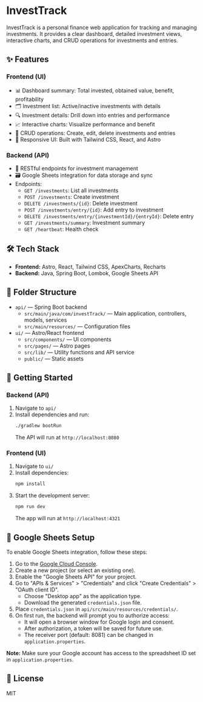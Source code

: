 # InvestTrack

InvestTrack is a personal finance web application for tracking and managing investments. It provides a clear dashboard, detailed investment views, interactive charts, and CRUD operations for investments and entries.

## ✨ Features

### Frontend (UI)
- 📊 Dashboard summary: Total invested, obtained value, benefit, profitability
- 🗂️ Investment list: Active/inactive investments with details
- 🔍 Investment details: Drill down into entries and performance
- 📈 Interactive charts: Visualize performance and benefit
- 📝 CRUD operations: Create, edit, delete investments and entries
- 📱 Responsive UI: Built with Tailwind CSS, React, and Astro

### Backend (API)
- 🔗 RESTful endpoints for investment management
- 🗃️ Google Sheets integration for data storage and sync
- Endpoints:
  - `GET /investments`: List all investments
  - `POST /investments`: Create investment
  - `DELETE /investments/{id}`: Delete investment
  - `POST /investments/entry/{id}`: Add entry to investment
  - `DELETE /investments/entry/{investmentId}/{entryId}`: Delete entry
  - `GET /investments/summary`: Investment summary
  - `GET /heartbeat`: Health check

## 🛠️ Tech Stack
- **Frontend:** Astro, React, Tailwind CSS, ApexCharts, Recharts
- **Backend:** Java, Spring Boot, Lombok, Google Sheets API

## 📁 Folder Structure
- `api/` — Spring Boot backend
  - `src/main/java/com/investTrack/` — Main application, controllers, models, services
  - `src/main/resources/` — Configuration files
- `ui/` — Astro/React frontend
  - `src/components/` — UI components
  - `src/pages/` — Astro pages
  - `src/lib/` — Utility functions and API service
  - `public/` — Static assets

## 🚀 Getting Started

### Backend (API)
1. Navigate to `api/`
2. Install dependencies and run:
   ```bash
   ./gradlew bootRun
   ```
   The API will run at `http://localhost:8080`

### Frontend (UI)
1. Navigate to `ui/`
2. Install dependencies:
   ```bash
   npm install
   ```
3. Start the development server:
   ```bash
   npm run dev
   ```
   The app will run at `http://localhost:4321`

## 🔑 Google Sheets Setup
To enable Google Sheets integration, follow these steps:

1. Go to the [Google Cloud Console](https://console.cloud.google.com/).
2. Create a new project (or select an existing one).
3. Enable the "Google Sheets API" for your project.
4. Go to "APIs & Services" > "Credentials" and click "Create Credentials" > "OAuth client ID".
   - Choose "Desktop app" as the application type.
   - Download the generated `credentials.json` file.
5. Place `credentials.json` in `api/src/main/resources/credentials/`.
6. On first run, the backend will prompt you to authorize access:
   - It will open a browser window for Google login and consent.
   - After authorization, a token will be saved for future use.
   - The receiver port (default: 8081) can be changed in `application.properties`.

**Note:** Make sure your Google account has access to the spreadsheet ID set in `application.properties`.

## 📜 License
MIT
